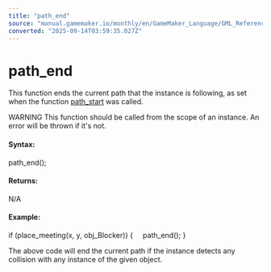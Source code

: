 ```yaml
---
title: "path_end"
source: "manual.gamemaker.io/monthly/en/GameMaker_Language/GML_Reference/Asset_Management/Paths/path_end.htm"
converted: "2025-09-14T03:59:35.027Z"
---
```


# path\_end

This function ends the current path that the instance is following, as set when the function [path\_start](path_start.md) was called.

WARNING This function should be called from the scope of an instance. An error will be thrown if it's not.

#### Syntax:

path\_end();

#### Returns:

N/A

#### Example:

if (place\_meeting(x, y, obj\_Blocker))
{
    path\_end();
}

The above code will end the current path if the instance detects any collision with any instance of the given object.